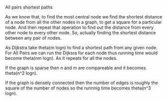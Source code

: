 All pairs shortest paths

As we know that, to find the most central node we find the shortest distance of a node from all the other nodes in a graph, to get a square for a particular node.
And then repeat that operation to find out the distance from every other node to every other node.
So, actually finding the shortest distance between any pair of nodes.

As Dijkstra take theta(m logn) to find a shortest path from any given node.
For All Pairs we can run the Dijksra for each node thus running time would become theta(nm logn). As it repeats for all the nodes.

If the graph is sparse then n and m are compareable and it becomes theta(n^2 logn).

If the graph is densely connected then the number of edges is roughly the square of the number of nodes so the runnnig time becomes theta(n^3 logn).